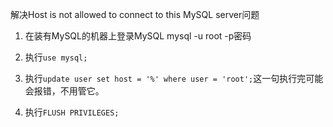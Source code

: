 解决Host is not allowed to connect to this MySQL server问题



1. 在装有MySQL的机器上登录MySQL mysql -u root -p密码

2. 执行`use mysql;`

3. 执行`update user set host = '%' where user = 'root';`这一句执行完可能会报错，不用管它。

4. 执行`FLUSH PRIVILEGES;`

   

